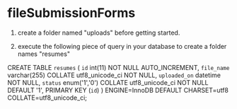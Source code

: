 # fileSubmissionForms

1) create a folder named "uploads" before getting started.

2) execute the following piece of query in your database to create a folder names "resumes"

CREATE TABLE `resumes` (
 `id` int(11) NOT NULL AUTO_INCREMENT,
 `file_name` varchar(255) COLLATE utf8_unicode_ci NOT NULL,
 `uploaded_on` datetime NOT NULL,
 `status` enum('1','0') COLLATE utf8_unicode_ci NOT NULL DEFAULT '1',
 PRIMARY KEY (`id`)
) ENGINE=InnoDB DEFAULT CHARSET=utf8 COLLATE=utf8_unicode_ci;
